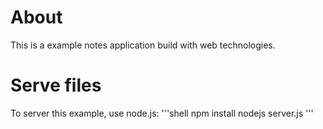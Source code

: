 # About #

This is a example notes application build with web technologies.

# Serve files #

To server this example, use node.js:
'''shell
npm install
nodejs server.js
'''